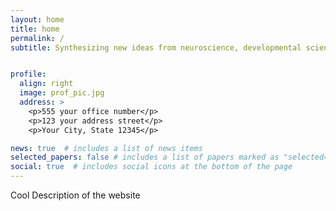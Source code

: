 ```yaml
---
layout: home
title: home
permalink: /
subtitle: Synthesizing new ideas from neuroscience, developmental science, and machine learning to better undertand graphical production and comprehension.


profile:
  align: right
  image: prof_pic.jpg
  address: >
    <p>555 your office number</p>
    <p>123 your address street</p>
    <p>Your City, State 12345</p>

news: true  # includes a list of news items
selected_papers: false # includes a list of papers marked as "selected={true}"
social: true  # includes social icons at the bottom of the page
---
```

Cool Description of the website
